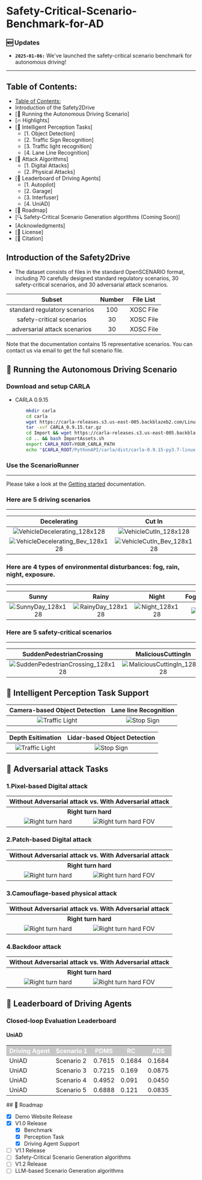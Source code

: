 # Safety-Critical-Scenario-Benchmark-for-AD

### 🆕 Updates

- **`2025-01-06:`** We've launched the safety-critical scenario benchmark for autonomous driving!

---

## Table of Contents:

- [Table of Contents:](#table-of-contents)
- Introduction of the Safety2Drive
- [🤩 Running the Autonomous Driving Scenario]
- [🔥 Highlights]
- [🏁 Intelligent Perception Tasks]
  - [1. Object Detection]
  - [2. Traffic Sign Recognition]
  - [3. Traffic light recognition]
  - [4. Lane Line Recognition]
- [🏁 Attack Algorithms]
  - [1. Digital Attacks]
  - [2. Physical Attacks]
- [🏁 Leaderboard of Driving Agents]
  - [1. Autopilot]
  - [2. Garage]
  - [3. Interfuser]
  - [4. UniAD]
- [📌 Roadmap]
- [🔍 Safety-Critical Scenario Generation algorithms (Coming Soon)]
- [Acknowledgments]
- [📝 License]
- [🔖 Citation]

<!-- Introduction -->

## Introduction of the Safety2Drive

- The dataset consists of files in the standard OpenSCENARIO format, including 70 carefully designed standard regulatory scenarios, 30 safety-critical scenarios, and 30 adversarial attack scenarios.

|            Subset            | Number | File List |
| :---------------------------: | :----: | :-------: |
| standard regulatory scenarios |  100  | XOSC File |
|   safety-critical scenarios   |   30   | XOSC File |
| adversarial attack scenarios |   30   | XOSC File |

Note that the documentation contains 15 representative scenarios. You can contact us via email to get the full scenario file.

<!-- Introduction -->

## 🤩 Running the Autonomous Driving Scenario

### Download and setup CARLA

- CARLA 0.9.15
  ```bash
      mkdir carla
      cd carla
      wget https://carla-releases.s3.us-east-005.backblazeb2.com/Linux/CARLA_0.9.15.tar.gz
      tar -xvf CARLA_0.9.15.tar.gz
      cd Import && wget https://carla-releases.s3.us-east-005.backblazeb2.com/Linux/AdditionalMaps_0.9.15.tar.gz
      cd .. && bash ImportAssets.sh
      export CARLA_ROOT=YOUR_CARLA_PATH
      echo "$CARLA_ROOT/PythonAPI/carla/dist/carla-0.9.15-py3.7-linux-x86_64.egg" >> YOUR_CONDA_PATH/envs/YOUR_CONDA_ENV_NAME/lib/python3.7/site-packages/carla.pth # python 3.8 also works well, please set YOUR_CONDA_PATH and YOUR_CONDA_ENV_NAME
  ```

### Use the ScenarioRunner

---

Please take a look at the [Getting started](scenario_ruuner/Docs/getting_scenariorunner.md)
documentation.

### Here are 5 driving scenarios

---

|                                                        Decelerating                                                        |                                                     Cut In                                                     |                                                                   Cut Out Front                                                                   |                                                        Pedestrian Crossing                                                        |                                                   TwoWheeler Riding                                                   |
| :-------------------------------------------------------------------------------------------------------------------------: | :-----------------------------------------------------------------------------------------------------------: | :---------------------------------------------------------------------------------------------------------------------------------------------: | :-------------------------------------------------------------------------------------------------------------------------------: | :-------------------------------------------------------------------------------------------------------------------: |
|     ![VehicleDecelerating_128x128](https://jc2001-1307981922.cos.ap-beijing.myqcloud.com/VehicleDecelerating_128x128.gif)     |     ![VehicleCutIn_128x128](https://jc2001-1307981922.cos.ap-beijing.myqcloud.com/VehicleCutIn_128x128.gif)     |     ![VehicleCutOutWithFrontVehicle_128x128](https://jc2001-1307981922.cos.ap-beijing.myqcloud.com/VehicleCutOutWithFrontVehicle_128x128.gif)     |     ![PedestrianCrossingLine_128x128](https://jc2001-1307981922.cos.ap-beijing.myqcloud.com/PedestrianCrossingLine_128x128.gif)     |     ![TwoWheelerRiding_128x128](https://jc2001-1307981922.cos.ap-beijing.myqcloud.com/TwoWheelerRiding_128x128.gif)     |
| ![VehicleDecelerating_Bev_128x128](https://jc2001-1307981922.cos.ap-beijing.myqcloud.com/VehicleDecelerating_Bev_128x128.gif) | ![VehicleCutIn_Bev_128x128](https://jc2001-1307981922.cos.ap-beijing.myqcloud.com/VehicleCutIn_Bev_128x128.gif) | ![VehicleCutOutWithFrontVehicle_Bev_128x128](https://jc2001-1307981922.cos.ap-beijing.myqcloud.com/VehicleCutOutWithFrontVehicle_Bev_128x128.gif) | ![PedestrianCrossingLine_Bev_128x128](https://jc2001-1307981922.cos.ap-beijing.myqcloud.com/PedestrianCrossingLine_Bev_128x128.gif) | ![TwoWheelerRiding_Bev_128x128](https://jc2001-1307981922.cos.ap-beijing.myqcloud.com/TwoWheelerRiding_Bev_128x128.gif) |

### Here are 4 types of environmental disturbances: fog, rain, night, exposure.

---

|                                           Sunny                                           |                                           Rainy                                           |                                        Night                                      |                                   Foggy                                   |
| :-------------------------------------------------------------------------------------------: | :-------------------------------------------------------------------------------------------: | :-------------------------------------------------------------------------------------: | :---------------------------------------------------------------------------: |
| ![SunnyDay_128x128](https://jc2001-1307981922.cos.ap-beijing.myqcloud.com/SunnyDay_128x128.gif) | ![RainyDay_128x128](https://jc2001-1307981922.cos.ap-beijing.myqcloud.com/RainyDay_128x128.gif) | ![Night_128x128](https://jc2001-1307981922.cos.ap-beijing.myqcloud.com/Night_128x128.gif) | ![](https://jc2001-1307981922.cos.ap-beijing.myqcloud.com/FoggyDay_128x128.gif) |

### Here are 5 safety-critical scenarios

---

|                                                   SuddenPedestrianCrossing                                                   |                                                MaliciousCuttingIn                                                |                                               RunningRedLight                                               |
| :---------------------------------------------------------------------------------------------------------------------------: | :---------------------------------------------------------------------------------------------------------------: | :---------------------------------------------------------------------------------------------------------: |
| ![SuddenPedestrianCrossing_128x128](https://jc2001-1307981922.cos.ap-beijing.myqcloud.com/SuddenPedestrianCrossing_128x128.gif) | ![MaliciousCuttingIn_128x128](https://jc2001-1307981922.cos.ap-beijing.myqcloud.com/MaliciousCuttingIn_128x128.gif) | ![RunningRedLight_128x128](https://jc2001-1307981922.cos.ap-beijing.myqcloud.com/RunningRedLight_128x128.gif) |

## 🏁 Intelligent Perception Task Support

|                                        Camera-based Object Detection                                        |                                          Lane line Recognition                                          |
| :------------------------------------------------------------------------------------------: | :-----------------------------------------------------------------------------------------: |
| ![Traffic Light](https://ucd-dare.github.io/cardreamer.github.io/static/gifs/bev/tl_right.gif) | ![Stop Sign](https://ucd-dare.github.io/cardreamer.github.io/static/gifs/bev/stop%20sign.gif) |

|                                        Depth Esitimation                                        |                                        Lidar-based Object Detection                                           |
| :------------------------------------------------------------------------------------------: | :-----------------------------------------------------------------------------------------: |
| ![Traffic Light](https://ucd-dare.github.io/cardreamer.github.io/static/gifs/bev/tl_right.gif) | ![Stop Sign](https://ucd-dare.github.io/cardreamer.github.io/static/gifs/bev/stop%20sign.gif) |

## 🏁 Adversarial attack Tasks

### 1.Pixel-based Digital attack

|                                                                                Without Adversarial attack vs. With Adversarial attack                                                                                |
| :-------------------------------------------------------------------------------------------------------------------------------------------------------------------------------------------------------------------: |
|                                                                                               **Right turn hard**                                                                                               |
| ![Right turn hard](https://ucd-dare.github.io/cardreamer.github.io/static/gifs/bev/right_turn_hard.gif)     ![Right turn hard FOV](https://ucd-dare.github.io/cardreamer.github.io/static/gifs/bev/right_turn_fov.gif) |

### 2.Patch-based Digital attack

|                                                                                Without Adversarial attack vs. With Adversarial attack                                                                                |
| :-------------------------------------------------------------------------------------------------------------------------------------------------------------------------------------------------------------------: |
|                                                                                               **Right turn hard**                                                                                               |
| ![Right turn hard](https://ucd-dare.github.io/cardreamer.github.io/static/gifs/bev/right_turn_hard.gif)     ![Right turn hard FOV](https://ucd-dare.github.io/cardreamer.github.io/static/gifs/bev/right_turn_fov.gif) |

### 3.Camouflage-based physical attack

|                                                                                Without Adversarial attack vs. With Adversarial attack                                                                                |
| :-------------------------------------------------------------------------------------------------------------------------------------------------------------------------------------------------------------------: |
|                                                                                               **Right turn hard**                                                                                               |
| ![Right turn hard](https://ucd-dare.github.io/cardreamer.github.io/static/gifs/bev/right_turn_hard.gif)     ![Right turn hard FOV](https://ucd-dare.github.io/cardreamer.github.io/static/gifs/bev/right_turn_fov.gif) |

### 4.Backdoor attack

|                                                                                Without Adversarial attack vs. With Adversarial attack                                                                                |
| :-------------------------------------------------------------------------------------------------------------------------------------------------------------------------------------------------------------------: |
|                                                                                               **Right turn hard**                                                                                               |
| ![Right turn hard](https://ucd-dare.github.io/cardreamer.github.io/static/gifs/bev/right_turn_hard.gif)     ![Right turn hard FOV](https://ucd-dare.github.io/cardreamer.github.io/static/gifs/bev/right_turn_fov.gif) |

## 🏁 Leaderboard of Driving Agents

### Closed-loop Evaluation Leaderboard

#### UniAD

<table>
    <tr style="background-color: #C7C7C7; color: white;">
        <th>Driving Agent</th>
        <th>Scenario 1</th>
        <th>PDMS</th>
        <th>RC</th>
        <th>ADS</th>
    </tr>
    <tr>
        <td>UniAD</td>
        <td>Scenario 2</td>
        <td>0.7615</td>
        <td>0.1684</td>
        <td>0.1684</td>
    </tr>
    <tr>
        <td>UniAD</td>
        <td>Scenario 3</td>
        <td>0.7215</td>
        <td>0.169</td>
        <td>0.0875</td>
    </tr>
    <tr>
        <td>UniAD</td>
        <td>Scenario 4</td>
        <td>0.4952</td>
        <td>0.091</td>
        <td>0.0450</td>
    </tr>
    <tr>
        <td>UniAD</td>
        <td>Scenario 5</td>
        <td>0.6888</td>
        <td>0.121</td>
        <td>0.0835</td>
    </tr>
</table>
<!-- ROADMAP -->
## 📌 Roadmap

- [X] Demo Website Release
- [X] V1.0 Release
  - [X] Benchmark
  - [X] Perception Task
  - [X] Driving Agent Support

- [ ]  V1.1 Release
  - [ ] Safety-Critical Scenario Generation algorithms
- [ ]  V1.2 Release
  - [ ] LLM-based Scenario Generation algorithms
